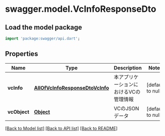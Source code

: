 # swagger.model.VcInfoResponseDto

## Load the model package
```dart
import 'package:swagger/api.dart';
```

## Properties
Name | Type | Description | Notes
------------ | ------------- | ------------- | -------------
**vcInfo** | [**AllOfVcInfoResponseDtoVcInfo**](AllOfVcInfoResponseDtoVcInfo.md) | 本アプリケーションにおけるVCの管理情報 | [default to null]
**vcObject** | [**Object**](Object.md) | VCのJSONデータ | [default to null]

[[Back to Model list]](../README.md#documentation-for-models) [[Back to API list]](../README.md#documentation-for-api-endpoints) [[Back to README]](../README.md)

